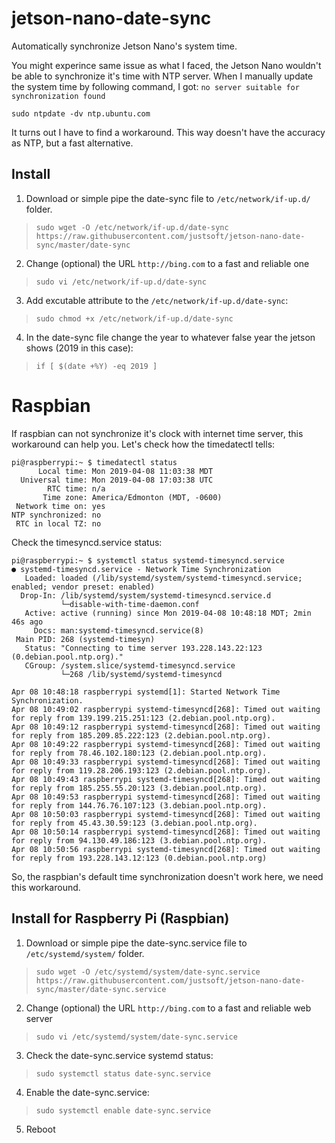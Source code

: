 # jetson-nano-date-sync
Automatically synchronize Jetson Nano's system time.

You might experince same issue as what I faced, the Jetson Nano wouldn't be able to synchronize it's time with NTP server.
When I manually update the system time by following command, I got: `no server suitable for synchronization found`
```
sudo ntpdate -dv ntp.ubuntu.com
```
It turns out I have to find a workaround. This way doesn't have the accuracy as NTP, but a fast alternative.

## Install
1. Download or simple pipe the date-sync file to `/etc/network/if-up.d/` folder.
> ```sudo wget -O /etc/network/if-up.d/date-sync https://raw.githubusercontent.com/justsoft/jetson-nano-date-sync/master/date-sync```
2. Change (optional) the URL `http://bing.com` to a fast and reliable one
> ```sudo vi /etc/network/if-up.d/date-sync```
3. Add excutable attribute to the `/etc/network/if-up.d/date-sync`:
> ```sudo chmod +x /etc/network/if-up.d/date-sync```
4. In the date-sync file change the year to whatever false year the jetson shows (2019 in this case):
> ```if [ $(date +%Y) -eq 2019 ] ```
# Raspbian
If raspbian can not synchronize it's clock with internet time server, this workaround can help you. Let's check how the timedatectl tells:
```
pi@raspberrypi:~ $ timedatectl status
      Local time: Mon 2019-04-08 11:03:38 MDT
  Universal time: Mon 2019-04-08 17:03:38 UTC
        RTC time: n/a
       Time zone: America/Edmonton (MDT, -0600)
 Network time on: yes
NTP synchronized: no
 RTC in local TZ: no
```
Check the timesyncd.service status:
```
pi@raspberrypi:~ $ systemctl status systemd-timesyncd.service
● systemd-timesyncd.service - Network Time Synchronization
   Loaded: loaded (/lib/systemd/system/systemd-timesyncd.service; enabled; vendor preset: enabled)
  Drop-In: /lib/systemd/system/systemd-timesyncd.service.d
           └─disable-with-time-daemon.conf
   Active: active (running) since Mon 2019-04-08 10:48:18 MDT; 2min 46s ago
     Docs: man:systemd-timesyncd.service(8)
 Main PID: 268 (systemd-timesyn)
   Status: "Connecting to time server 193.228.143.22:123 (0.debian.pool.ntp.org)."
   CGroup: /system.slice/systemd-timesyncd.service
           └─268 /lib/systemd/systemd-timesyncd

Apr 08 10:48:18 raspberrypi systemd[1]: Started Network Time Synchronization.
Apr 08 10:49:02 raspberrypi systemd-timesyncd[268]: Timed out waiting for reply from 139.199.215.251:123 (2.debian.pool.ntp.org).
Apr 08 10:49:12 raspberrypi systemd-timesyncd[268]: Timed out waiting for reply from 185.209.85.222:123 (2.debian.pool.ntp.org).
Apr 08 10:49:22 raspberrypi systemd-timesyncd[268]: Timed out waiting for reply from 78.46.102.180:123 (2.debian.pool.ntp.org).
Apr 08 10:49:33 raspberrypi systemd-timesyncd[268]: Timed out waiting for reply from 119.28.206.193:123 (2.debian.pool.ntp.org).
Apr 08 10:49:43 raspberrypi systemd-timesyncd[268]: Timed out waiting for reply from 185.255.55.20:123 (3.debian.pool.ntp.org).
Apr 08 10:49:53 raspberrypi systemd-timesyncd[268]: Timed out waiting for reply from 144.76.76.107:123 (3.debian.pool.ntp.org).
Apr 08 10:50:03 raspberrypi systemd-timesyncd[268]: Timed out waiting for reply from 45.43.30.59:123 (3.debian.pool.ntp.org).
Apr 08 10:50:14 raspberrypi systemd-timesyncd[268]: Timed out waiting for reply from 94.130.49.186:123 (3.debian.pool.ntp.org).
Apr 08 10:50:56 raspberrypi systemd-timesyncd[268]: Timed out waiting for reply from 193.228.143.12:123 (0.debian.pool.ntp.org)
```
So, the raspbian's default time synchronization doesn't work here, we need this workaround.

## Install for Raspberry Pi (Raspbian)
1. Download or simple pipe the date-sync.service file to `/etc/systemd/system/` folder.
> ```sudo wget -O /etc/systemd/system/date-sync.service https://raw.githubusercontent.com/justsoft/jetson-nano-date-sync/master/date-sync.service```
2. Change (optional) the URL `http://bing.com` to a fast and reliable web server
> ```sudo vi /etc/systemd/system/date-sync.service```
3. Check the date-sync.service systemd status:
> ```sudo systemctl status date-sync.service ```
4. Enable the date-sync.service:
> ```sudo systemctl enable date-sync.service```
5. Reboot
